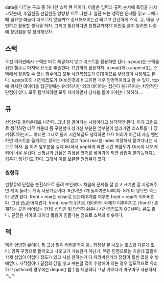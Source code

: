 data를 다루는 구조 중 하나인 스택 큐 덱이다. 이들은 입력과 출력 순서에 특징을 가지고있는데, 후입선출 선입선출 양방향 으로 나뉜다. 일단 드는 생각은 문제를 읽고 그때그때 필요한 애들이 떠오르지 않을까?? 중요해보이는건 빠르고 간단하게 스택, 큐, 덱을 구현하고 활용할 생각을 하자. 그리고 필요하다면 원형큐까지?? 어떤걸 쓸지 알려면 나중에 장단점을 잘 정리해보자.

## 스택
우선 파이썬에서 스택은 따로 제공하지 않고 리스트를 활용하면 된다. a.pop()은 스택을 위한 함수로 마지막 요소를 추출한다. 요긴하게 활용하자. a.pop()과 a.append()는 스택에서 활용할 수 있는 함수이고 모두 시간복잡도가 O(1)이므로 부담없이 사용해도 된다.  a.pop(0)의 시간복잡도가 O(n)인것과 비교하면 매우 안정적이라고 볼 수 있다. top에 위치한 데이터를 접근할때는 유리하지만 외의 데이터는 접근이 불가하다는 치명적인 단점이 있다. 모두 탐색하려면 모두 제거하면서 상자를 들어내야한다 허허허...

## 큐
선입선출 들어온대로 나간다. 그냥 길 걸어가는 사람이라고 생각하면 된다. 이게 그림으로 생각하면 너무 쉬운데 좀 구현할때 성가신 부분은 앞부분이 날라가면 리스트를 다 당겨줘야하는지... 아니면 그대로 둘지 시간복잡도 생각하면 으으 머리가 아픈데 사실 웬만하면 리스트를 옮겨주는 경우는 거의 없고 front rear를 index 지정해서 옮겨다니는 식으로 하자. 음 이거 앞부분을 실제 list에서 pop하게 되면 시간 복잡도가 O(n)이 나오게 되어 너무 무겁다. 선형큐의 단점은 지정된 크기를 넘어가게 되면 삽입이 불가능해지는 경우가 생기기도 한다. 그래서 이를 보완한 원형큐가 있다.
### 원형큐
선형큐의 단점을 순환식으로 돌려 보완했다. 처음에 문제를 잘 읽고 크기만 잘 지정해주면 계속 돌려도 계속 사용가능이다. 8칸이면 7개 들어가면full이다. 8개 다 넣으면 죽는다 보면 된다. front = rear는 clear로 보는데 8개를 채우면 front = rear가 되어버린다. 그냥 @_@어지럽다. front, rear의 위치로 데이터의 삭제가 이루어지고 (front가 존재하는 곳은 비어있는 판정) 삽입은 뭐 당연히 쉬우니 시간복잡도가 O(1)된다. 큐도 좋다. 단점은 사이의 데이터 활용이 힘들다는 점으로 스택과 비슷하다.

## 덱
덱은 양방향 큐이다. 뭐 그냥 말이 어려운거지 음.. 화장실 물 나오는 호스랑 다른게 없다. 양쪽 구멍으로 들어오고 나오고가 가능한거 아닌가. 덱은 단점으로는 가운데 값들이 삭제 삽입이 어렵다 정도가 있고 사실 원하는거 다 때려박은거라 장점이 훨씬 많을 수 밖에없다. 시작점이나 끝점의 값을 넣고 빼는걸 많이 수행해야 하는 경우 압도적으로 유리하고 python의 경우에는 deque() 함수를 제공하니 그냥 가져다가 마구마구 사용하자 ㅋ_ㅋ